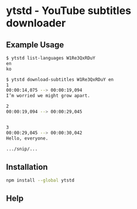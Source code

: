 # ytstd - YouTube subtitles downloader

## Example Usage

```bash
$ ytstd list-languages W1Re3QxRDuY
en
ko
```

```bash
$ ytstd download-subtitles W1Re3QxRDuY en
1
00:00:14,075 --> 00:00:19,094
I’m worried we might grow apart.

2
00:00:19,094 --> 00:00:29,045


3
00:00:29,045 --> 00:00:30,042
Hello, everyone.

.../snip/...
```

## Installation
```bash
npm install --global ytstd
```

## Help
